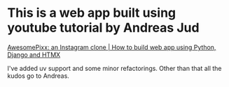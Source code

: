 # This is a web app built using youtube tutorial by Andreas Jud

[AwesomePixx: an Instagram clone | How to build web app using Python, Django and HTMX](https://www.youtube.com/watch?v=AZtu2Bain2I&list=PL5E1F5cTSTtTAIw_lBp1hE8nAKfCXgUpW)

I've added uv support and some minor refactorings. Other than that all the kudos go to Andreas.